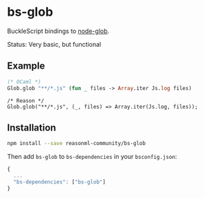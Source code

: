 
# bs-glob

BuckleScript bindings to [node-glob](https://github.com/isaacs/node-glob).

Status: Very basic, but functional

## Example

```ml
(* OCaml *)
Glob.glob "**/*.js" (fun _ files -> Array.iter Js.log files)
```

```reason
/* Reason */
Glob.glob("**/*.js", (_, files) => Array.iter(Js.log, files));
```

## Installation

```sh
npm install --save reasonml-community/bs-glob
```

Then add `bs-glob` to `bs-dependencies` in your `bsconfig.json`:
```js
{
  ...
  "bs-dependencies": ["bs-glob"]
}
```
